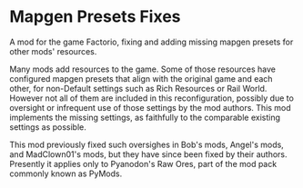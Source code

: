 # Mapgen Presets Fixes
A mod for the game Factorio, fixing and adding missing mapgen presets for other mods' resources.

Many mods add resources to the game. Some of those resources have configured mapgen presets that align with the original game and each other, for non-Default settings such as Rich Resources or Rail World. However not all of them are included in this reconfiguration, possibly due to oversight or infrequent use of those settings by the mod authors. This mod implements the missing settings, as faithfully to the comparable existing settings as possible.

This mod previously fixed such oversighes in Bob's mods, Angel's mods, and MadClown01's mods, but they have since been fixed by their authors. Presently it applies only to Pyanodon's Raw Ores, part of the mod pack commonly known as PyMods.